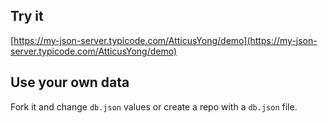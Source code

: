 ## Try it

[https://my-json-server.typicode.com/AtticusYong/demo](https://my-json-server.typicode.com/AtticusYong/demo)

## Use your own data

Fork it and change `db.json` values or create a repo with a `db.json` file.

